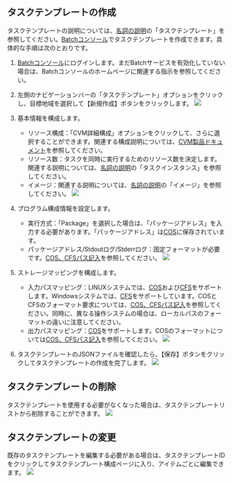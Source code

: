 ## タスクテンプレートの作成

タスクテンプレートの説明については、[名詞の説明]()の「タスクテンプレート」を参照してください。[Batchコンソール]()でタスクテンプレートを作成できます。具体的な手順は次のとおりです。
1. [Batchコンソール]()にログインします。まだBatchサービスを有効化していない場合は、Batchコンソールのホームページに関連する指示を参照してください。

2. 左側のナビゲーションバーの「タスクテンプレート」オプションをクリックし、目標地域を選択して【新規作成】ボタンをクリックします。
![](https://main.qcloudimg.com/raw/9040a7e885e21aa3fe99e7060e76c15e.png)

3. 基本情報を構成します。
   - リソース構成：「CVM詳細構成」オプションをクリックして、さらに選択することができます。関連する構成説明については、[CVM製品ドキュメント](https://intl.cloud.tencent.com/document/product/213)を参照してください。
   - リソース数：タスクを同時に実行するためのリソース数を決定します。関連する説明については、[名詞の説明](https://intl.cloud.tencent.com/document/product/599/10396)の「タスクインスタンス」を参照してください。
   - イメージ：関連する説明については、[名詞の説明](https://intl.cloud.tencent.com/document/product/599/10396)の「イメージ」を参照してください。
   ![](https://main.qcloudimg.com/raw/0448f705c865b179587eff6e60d5459b.png)

4. プログラム構成情報を設定します。
   - 実行方式：「Package」を選択した場合は、「パッケージアドレス」を入力する必要があります。「パッケージアドレス」は[COS](https://intl.cloud.tencent.com/document/product/436)に保存されています。
   - パッケージアドレス/Stdoutログ/Stderrログ：固定フォーマットが必要です。[COS、CFSパス記入]()を参照してください。
![](https://main.qcloudimg.com/raw/626c2e80f1ea78d315ef473a17c843e2.png)

5. ストレージマッピングを構成します。
   - 入力パスマッピング：LINUXシステムでは、[COS](https://intl.cloud.tencent.com/document/product/436)および[CFS](https://intl.cloud.tencent.com/document/product/582)をサポートします。Windowsシステムでは、[CFS](https://intl.cloud.tencent.com/document/product/582)をサポートしています。COSとCFSのフォーマット要求については、[COS、CFSパス記入]()を参照してください。同時に、異なる操作システムの場合は、ローカルパスのフォーマットの違いに注意してください。
   - 出力パスマッピング：[COS](https://intl.cloud.tencent.com/document/product/436)をサポートします。COSのフォーマットについては[COS、CFSパス記入]()を参照してください。
   ![](https://main.qcloudimg.com/raw/8b994c5d4ffa0d2155a0e06a9a91f377.png)

6. タスクテンプレートのJSONファイルを確認したら、【保存】ボタンをクリックしてタスクテンプレートの作成を完了します。
![](https://main.qcloudimg.com/raw/824b15b3dcff490bf8486098d243fe02.png)

## タスクテンプレートの削除
タスクテンプレートを使用する必要がなくなった場合は、タスクテンプレートリストから削除することができます。
![](https://main.qcloudimg.com/raw/0918678402a90b8bc19c685bb8be6bb8.png)

## タスクテンプレートの変更
既存のタスクテンプレートを編集する必要がある場合は、タスクテンプレートIDをクリックしてタスクテンプレート構成ページに入り、アイテムごとに編集できます。
![](https://main.qcloudimg.com/raw/c325e5c25ee1ab8305be0f1d22ecfa53.png)

